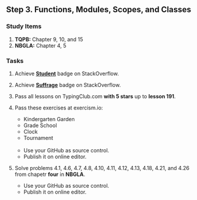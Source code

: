 ## Step 3. Functions, Modules, Scopes, and Classes

### Study Items

  1. **TQPB:** Chapter 9, 10, and 15
  2. **NBGLA:** Chapter 4, 5

### Tasks

  1. Achieve [**Student**](https://stackoverflow.com/help/badges/2/student) badge on StackOverflow.
  2. Achieve [**Suffrage**](https://stackoverflow.com/help/badges/804/suffrage) badge on StackOverflow.
  3. Pass all lessons on TypingClub.com **with 5 stars** up to **lesson 191**.
  4. Pass these exercises at exercism.io:
      - Kindergarten Garden
      - Grade School
      - Clock
      - Tournament
      <br></br>
      - Use your GitHub as source control.
      - Publish it on online editor.

  5. Solve problems 4.1, 4.6, 4.7, 4.8, 4.10, 4.11, 4.12, 4.13, 4.18, 4.21, and 4.26 from chapetr **four** in **NBGLA**.
  
      - Use your GitHub as source control.
      - Publish it on online editor.
